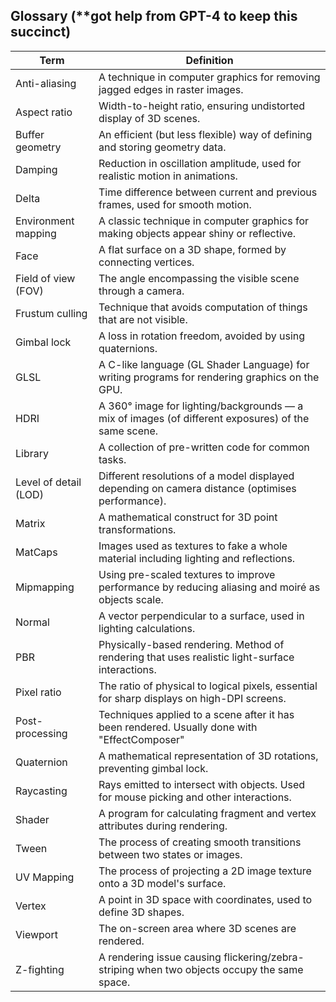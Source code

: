 ## Glossary (**got help from GPT-4 to keep this succinct)

| Term                  | Definition |
|-----------------------|------------|
| Anti-aliasing         | A technique in computer graphics for removing jagged edges in raster images. |
| Aspect ratio          | Width-to-height ratio, ensuring undistorted display of 3D scenes. |
| Buffer geometry       | An efficient (but less flexible) way of defining and storing geometry data. |
| Damping               | Reduction in oscillation amplitude, used for realistic motion in animations. |
| Delta                 | Time difference between current and previous frames, used for smooth motion. |
| Environment mapping   | A classic technique in computer graphics for making objects appear shiny or reflective. |
| Face                  | A flat surface on a 3D shape, formed by connecting vertices. |
| Field of view (FOV)   | The angle encompassing the visible scene through a camera. |
| Frustum culling       | Technique that avoids computation of things that are not visible. |
| Gimbal lock           | A loss in rotation freedom, avoided by using quaternions. |
| GLSL                  | A C-like language (GL Shader Language) for writing programs for rendering graphics on the GPU. |
| HDRI                  | A 360° image for lighting/backgrounds — a mix of images (of different exposures) of the same scene. |
| Library               | A collection of pre-written code for common tasks. |
| Level of detail (LOD) | Different resolutions of a model displayed depending on camera distance (optimises performance). |
| Matrix                | A mathematical construct for 3D point transformations. |
| MatCaps               | Images used as textures to fake a whole material including lighting and reflections. |
| Mipmapping            | Using pre-scaled textures to improve performance by reducing aliasing and moiré as objects scale. |
| Normal                | A vector perpendicular to a surface, used in lighting calculations. |
| PBR                   | Physically-based rendering. Method of rendering that uses realistic light-surface interactions. |
| Pixel ratio           | The ratio of physical to logical pixels, essential for sharp displays on high-DPI screens. |
| Post-processing       | Techniques applied to a scene after it has been rendered. Usually done with "EffectComposer" |
| Quaternion            | A mathematical representation of 3D rotations, preventing gimbal lock. |
| Raycasting            | Rays emitted to intersect with objects. Used for mouse picking and other interactions. |
| Shader                | A program for calculating fragment and vertex attributes during rendering. |
| Tween                 | The process of creating smooth transitions between two states or images. |
| UV Mapping            | The process of projecting a 2D image texture onto a 3D model's surface. |
| Vertex                | A point in 3D space with coordinates, used to define 3D shapes. |
| Viewport              | The on-screen area where 3D scenes are rendered. |
| Z-fighting            | A rendering issue causing flickering/zebra-striping when two objects occupy the same space. |
